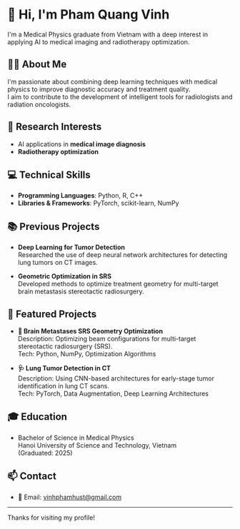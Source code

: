 # 👋 Hi, I'm Pham Quang Vinh

I'm a Medical Physics graduate from Vietnam with a deep interest in applying AI to medical imaging and radiotherapy optimization.

## 🧑‍🔬 About Me

I'm passionate about combining deep learning techniques with medical physics to improve diagnostic accuracy and treatment quality.  
I aim to contribute to the development of intelligent tools for radiologists and radiation oncologists.

## 🔬 Research Interests

- AI applications in **medical image diagnosis**
- **Radiotherapy optimization**

## 💻 Technical Skills

- **Programming Languages**: Python, R, C++
- **Libraries & Frameworks**: PyTorch, scikit-learn, NumPy

## 📚 Previous Projects

- **Deep Learning for Tumor Detection**  
  Researched the use of deep neural network architectures for detecting lung tumors on CT images.

- **Geometric Optimization in SRS**  
  Developed methods to optimize treatment geometry for multi-target brain metastasis stereotactic radiosurgery.

## 🚀 Featured Projects

- **🧠 Brain Metastases SRS Geometry Optimization**  
  Description: Optimizing beam configurations for multi-target stereotactic radiosurgery (SRS).  
  Tech: Python, NumPy, Optimization Algorithms  

- **🩺 Lung Tumor Detection in CT**  
  Description: Using CNN-based architectures for early-stage tumor identification in lung CT scans.  
  Tech: PyTorch, Data Augmentation, Deep Learning Architectures

## 🎓 Education

- Bachelor of Science in Medical Physics  
  Hanoi University of Science and Technology, Vietnam  
  (Graduated: 2025)

## 📫 Contact

- 📧 Email: [vinhphamhust@gmail.com](mailto:vinhphamhust@gmail.com)

---
Thanks for visiting my profile!
